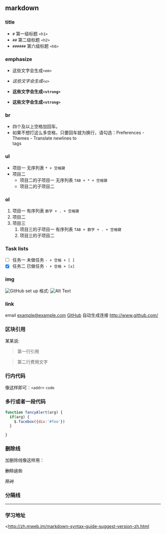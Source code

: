## markdown

### title

 * `#` 第一级标题 `<h1>`
 * `##` 第二级标题 `<h2>`
 * `######` 第六级标题 `<h6>`

### emphasize

 * 这些文字会生成`<em>`
 * _这些文字会生成`<u>`_

 * **这些文字会生成`<strong>`**
 * __这些文字会生成`<strong>`__


### br

 * 四个及以上空格加回车。
 * 如果不想打这么多空格，只要回车就为换行，请勾选：Preferences - Themes - Translate newlines to <br> tags


### ul

 * 项目一 无序列表 `* + 空格键`
 * 项目二
     * 项目二的子项目一 无序列表 `TAB + * + 空格键`
     * 项目二的子项目二


### ol

 1. 项目一 有序列表 `数字 + . + 空格键`
 2. 项目二
 3. 项目三
     1. 项目三的子项目一 有序列表 `TAB + 数字 + . + 空格键`
     2. 项目三的子项目二

### Task lists

 - [ ] 任务一 未做任务 `- + 空格 + [ ]`
 - [x] 任务二 已做任务 `- + 空格 + [x]`

### img

 ![GitHub set up](http://zh.mweb.im/asset/img/set-up-git.gif)
 格式: ![Alt Text](url)

### link

 email <example@example.com>
 [GitHub](http://github.com)
 自动生成连接  <http://www.github.com/>

### 区块引用

 某某说:
 > 第一行引用

 > 第二行费用文字

### 行内代码

 像这样即可：`<addr>` `code`

### 多行或者一段代码

 ```js
 function fancyAlert(arg) {
   if(arg) {
     $.facebox({div:'#foo'})
   }

 }
 ```

### 删除线

 加删除线像这样用：

  ~~删除这些~~

 ~~昂对~~



### 分隔线

 ***

### 学习地址

  <http://zh.mweb.im/markdown-syntax-guide-suggest-version-zh.html


[tutorial]:http://zh.mweb.im/markdown-syntax-guide-suggest-version-zh.html